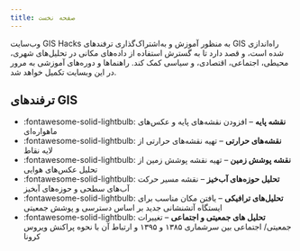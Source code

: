 ```yaml
---
title: صفحه نخست
---
```

وب‌سایت GIS Hacks به منظور آموزش و به‌اشتراک‌گذاری ترفند‌های GIS راه‌اندازی شده است، و قصد دارد تا به گسترش استفاده از داده‌های مکانی در تحلیل‌های شهری، محیطی، اجتماعی، اقتصادی، و سیاسی کمک کند. راهنماها و دوره‌های آموزشی به مرور در این وبسایت تکمیل خواهد شد.

## ترفندهای GIS
<div class="grid cards" markdown>

- :fontawesome-solid-lightbulb: __نقشه پایه__ – افزودن نقشه‌های پایه و عکس‌های ماهواره‌ای
- :fontawesome-solid-lightbulb: __نقشه‌‌های حرارتی__ – تهیه نقشه‌های حرارتی از لایه نقاط
- :fontawesome-solid-lightbulb: __نقشه پوشش زمین__ – تهیه نقشه پوشش زمین از تحلیل عکس‌های هوایی
- :fontawesome-solid-lightbulb: __تحلیل حوزه‌های آب‌خیز__ – نقشه مسیر حرکت آب‌های سطحی و حوزه‌های آبخیز
- :fontawesome-solid-lightbulb: __تحلیل‌های ترافیکی__ – یافتن مکان مناسب برای ایستگاه آتشنشانی جدید بر اساس دسترسی و پوشش جمعیتی
- :fontawesome-solid-lightbulb: __تحلیل های جمعیتی و اجتماعی__ – تغییرات جمعیتی/ اجتماعی بین سرشماری ۱۳۸۵ و ۱۳۹۵ و ارتباط آن با نحوه پراکنش ویروس کرونا

</div>